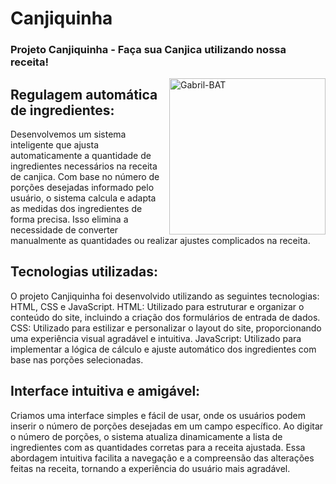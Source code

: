 # <h1>Canjiquinha</h1>
### Projeto Canjiquinha - Faça sua Canjica utilizando nossa receita!

<img align="right" alt="Gabril-BAT" height="250" width="250" src="https://cdn-icons-png.flaticon.com/512/2979/2979329.png" >

<h2>Regulagem automática de ingredientes:</h2>
Desenvolvemos um sistema inteligente que ajusta automaticamente a quantidade de ingredientes necessários na receita de canjica.
Com base no número de porções desejadas informado pelo usuário, o sistema calcula e adapta as medidas dos ingredientes de forma precisa.
Isso elimina a necessidade de converter manualmente as quantidades ou realizar ajustes complicados na receita.

<h2>Tecnologias utilizadas:</h2>
O projeto Canjiquinha foi desenvolvido utilizando as seguintes tecnologias: HTML, CSS e JavaScript.
HTML: Utilizado para estruturar e organizar o conteúdo do site, incluindo a criação dos formulários de entrada de dados.
CSS: Utilizado para estilizar e personalizar o layout do site, proporcionando uma experiência visual agradável e intuitiva.
JavaScript: Utilizado para implementar a lógica de cálculo e ajuste automático dos ingredientes com base nas porções selecionadas.

<h2>Interface intuitiva e amigável:</h2>
Criamos uma interface simples e fácil de usar, onde os usuários podem inserir o número de porções desejadas em um campo específico.
Ao digitar o número de porções, o sistema atualiza dinamicamente a lista de ingredientes com as quantidades corretas para a receita ajustada.
Essa abordagem intuitiva facilita a navegação e a compreensão das alterações feitas na receita, tornando a experiência do usuário mais agradável.
